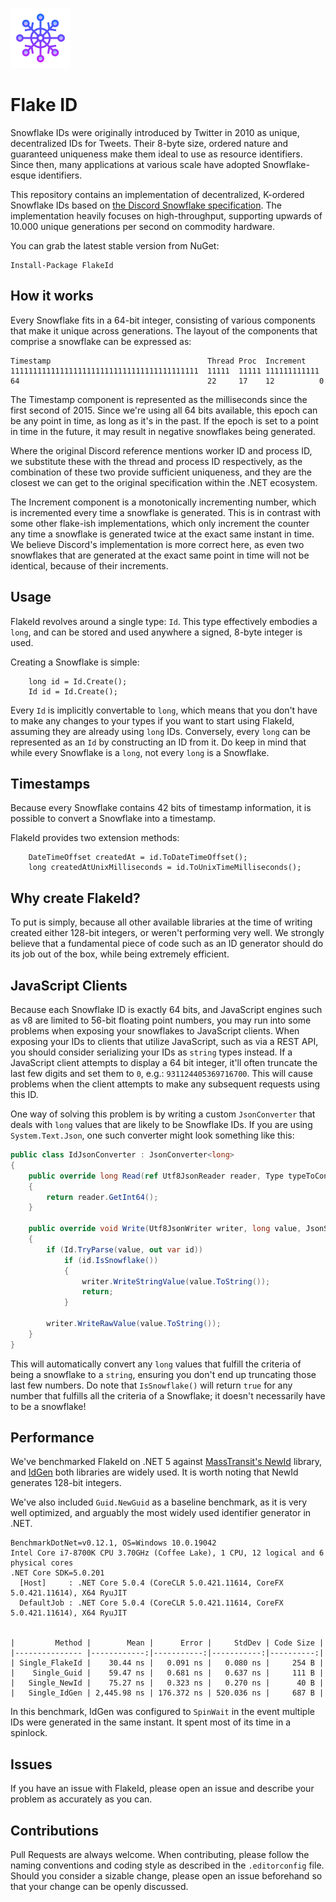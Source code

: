![Logo](./assets/snowflake-96.png)

# Flake ID

Snowflake IDs were originally introduced by Twitter in 2010 as unique, decentralized IDs for Tweets. Their 8-byte size, ordered nature and guaranteed uniqueness make them ideal to use as resource identifiers. Since then, many applications at various scale have adopted Snowflake-esque identifiers.

This repository contains an implementation of decentralized, K-ordered Snowflake IDs based on [the Discord Snowflake specification](https://discord.com/developers/docs/reference). The implementation heavily focuses on high-throughput, supporting upwards of 10.000 unique generations per second on commodity hardware.

You can grab the latest stable version from NuGet:

```
Install-Package FlakeId
```

## How it works

Every Snowflake fits in a 64-bit integer, consisting of various components that make it unique across generations.
The layout of the components that comprise a snowflake can be expressed as:

```
Timestamp                                   Thread Proc  Increment
111111111111111111111111111111111111111111  11111  11111 111111111111
64                                          22     17    12          0
```

The Timestamp component is represented as the milliseconds since the first second of 2015. Since we're using all 64 bits available, this epoch can be any point in time, as long as it's in the past. If the epoch is set to a point in time in the future, it may result in negative snowflakes being generated.

Where the original Discord reference mentions worker ID and process ID, we substitute these with the
thread and process ID respectively, as the combination of these two provide sufficient uniqueness, and they are
the closest we can get to the original specification within the .NET ecosystem.

The Increment component is a monotonically incrementing number, which is incremented every time a snowflake is generated.
This is in contrast with some other flake-ish implementations, which only increment the counter any time a snowflake is 
generated twice at the exact same instant in time. We believe Discord's implementation is more correct here,
as even two snowflakes that are generated at the exact same point in time will not be identical, because of their increments.

## Usage

FlakeId revolves around a single type: `Id`. This type effectively embodies a `long`, and can be stored and used anywhere a signed, 8-byte integer is used.

Creating a Snowflake is simple:

```
    long id = Id.Create();
    Id id = Id.Create();
```

Every `Id` is implicitly convertable to `long`, which means that you don't have to make any changes to your types if you want to start using FlakeId, assuming they are already using `long` IDs. Conversely, every `long` can be represented as an `Id` by constructing an ID from it. Do keep in mind that while every Snowflake is a `long`, not every `long` is a Snowflake.

## Timestamps

Because every Snowflake contains 42 bits of timestamp information, it is possible to convert a Snowflake into a timestamp. 

FlakeId provides two extension methods:

```
    DateTimeOffset createdAt = id.ToDateTimeOffset();
    long createdAtUnixMilliseconds = id.ToUnixTimeMilliseconds();
```

## Why create FlakeId?

To put is simply, because all other available libraries at the time of writing created either 128-bit integers, or weren't performing very well. We strongly believe that a fundamental piece of code such as an ID generator should do its job out of the box, while being extremely efficient.

## JavaScript Clients

Because each Snowflake ID is exactly 64 bits, and JavaScript engines such as v8 are limited to 56-bit floating point numbers, you may run into some problems when exposing your snowflakes to JavaScript clients. When exposing your IDs to clients that utilize JavaScript, such as via a REST API, you should consider serializing your IDs as `string` types instead. If a JavaScript client attempts to display a 64 bit integer, it'll often truncate the last few digits and set them to `0`, e.g.: `931124405369716700`. This will cause problems when the client attempts to make any subsequent requests using this ID.

One way of solving this problem is by writing a custom `JsonConverter` that deals with `long` values that are likely to be Snowflake IDs. If you are using `System.Text.Json`, one such converter might look something like this:

```csharp
public class IdJsonConverter : JsonConverter<long>
{
    public override long Read(ref Utf8JsonReader reader, Type typeToConvert, JsonSerializerOptions options)
    {
        return reader.GetInt64();
    }

    public override void Write(Utf8JsonWriter writer, long value, JsonSerializerOptions options)
    {
        if (Id.TryParse(value, out var id))
            if (id.IsSnowflake())
            {
                writer.WriteStringValue(value.ToString());
                return;
            }

        writer.WriteRawValue(value.ToString());
    }
}
```

This will automatically convert any `long` values that fulfill the criteria of being a snowflake to a `string`, ensuring you don't end up truncating those last few numbers. Do note that `IsSnowflake()` will return `true` for any number that fulfills all the criteria of a Snowflake; it doesn't necessarily have to be a snowflake!

## Performance

We've benchmarked FlakeId on .NET 5 against [MassTransit's NewId](https://github.com/phatboyg/NewId) library, and [IdGen](https://github.com/RobThree/IdGen) both libraries are widely used. It is worth noting that NewId generates 128-bit integers.

We've also included `Guid.NewGuid` as a baseline benchmark, as it is very well optimized, and arguably the most widely used identifier generator in .NET.

```
BenchmarkDotNet=v0.12.1, OS=Windows 10.0.19042
Intel Core i7-8700K CPU 3.70GHz (Coffee Lake), 1 CPU, 12 logical and 6 physical cores
.NET Core SDK=5.0.201
  [Host]     : .NET Core 5.0.4 (CoreCLR 5.0.421.11614, CoreFX 5.0.421.11614), X64 RyuJIT
  DefaultJob : .NET Core 5.0.4 (CoreCLR 5.0.421.11614, CoreFX 5.0.421.11614), X64 RyuJIT


|         Method |        Mean |      Error |     StdDev | Code Size |
|--------------- |------------:|-----------:|-----------:|----------:|
| Single_FlakeId |    30.44 ns |   0.091 ns |   0.080 ns |     254 B |
|    Single_Guid |    59.47 ns |   0.681 ns |   0.637 ns |     111 B |
|   Single_NewId |    75.27 ns |   0.323 ns |   0.270 ns |      40 B |
|   Single_IdGen | 2,445.98 ns | 176.372 ns | 520.036 ns |     687 B |
```

In this benchmark, IdGen was configured to `SpinWait` in the event multiple IDs were generated in the same instant. It spent most of its time in a spinlock.

## Issues

If you have an issue with FlakeId, please open an issue and describe your problem as accurately as you can.

## Contributions

Pull Requests are always welcome. When contributing, please follow the naming conventions and coding style as described in the `.editorconfig` file. Should you consider a sizable change, please open an issue beforehand so that your change can be openly discussed.
